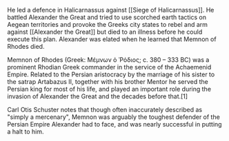 He led a defence in Halicarnassus against [[Siege of Halicarnassus]].  He battled Alexander the Great and tried to use scorched earth tactics on Aegean territories and provoke the Greeks city states to rebel and arm against [[Alexander the Great]] but died to an illness before he could execute this plan. Alexander was elated when he learned that Memnon of Rhodes died.

Memnon of Rhodes (Greek: Μέμνων ὁ Ῥόδιος; c. 380 – 333 BC) was a prominent Rhodian Greek commander in the service of the Achaemenid Empire. Related to the Persian aristocracy by the marriage of his sister to the satrap Artabazus II, together with his brother Mentor he served the Persian king for most of his life, and played an important role during the invasion of Alexander the Great and the decades before that.[1]

Carl Otis Schuster notes that though often inaccurately described as "simply a mercenary", Memnon was arguably the toughest defender of the Persian Empire Alexander had to face, and was nearly successful in putting a halt to him.

